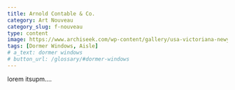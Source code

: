 ```yaml
---
title: Arnold Contable & Co.
category: Art Nouveau
category_slug: f-nouveau
type: content
image: https://www.archiseek.com/wp-content/gallery/usa-victoriana-newyork/0064.jpg
tags: [Dormer Windows, Aisle]
# a_text: dormer windows
# button_url: /glossary/#dormer-windows
---
```


lorem itsupm....
